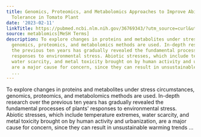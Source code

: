 ```yaml
---
title: Genomics, Proteomics, and Metabolomics Approaches to Improve Abiotic Stress
  Tolerance in Tomato Plant
date: '2023-02-11'
linkTitle: https://pubmed.ncbi.nlm.nih.gov/36769343/?utm_source=curl&utm_medium=rss&utm_campaign=pubmed-2&utm_content=1Zkrxt7ktlCbHBXEV3v65xxSnkSWNsJ1A6Fq3gBniKhGfIUslK&fc=20210907212339&ff=20230214201307&v=2.17.9.post6+86293ac
source: metablomics[MeSH Terms]
description: To explore changes in proteins and metabolites under stress circumstances,
  genomics, proteomics, and metabolomics methods are used. In-depth research over
  the previous ten years has gradually revealed the fundamental processes of plants'
  responses to environmental stress. Abiotic stresses, which include temperature extremes,
  water scarcity, and metal toxicity brought on by human activity and urbanization,
  are a major cause for concern, since they can result in unsustainable warming trends
  ...
---
```

To explore changes in proteins and metabolites under stress circumstances, genomics, proteomics, and metabolomics methods are used. In-depth research over the previous ten years has gradually revealed the fundamental processes of plants' responses to environmental stress. Abiotic stresses, which include temperature extremes, water scarcity, and metal toxicity brought on by human activity and urbanization, are a major cause for concern, since they can result in unsustainable warming trends ...